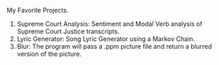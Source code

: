 My Favorite Projects. 
1. Supreme Court Analysis: Sentiment and Modal Verb analysis of Supreme Court Justice transcripts.
2. Lyric Generator: Song Lyric Generator using a Markov Chain.
3. Blur: The program will pass a .ppm picture file and return a blurred version of the picture.
